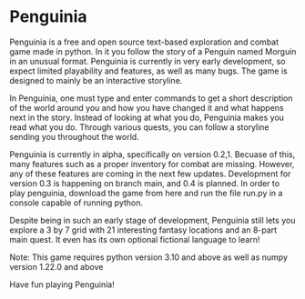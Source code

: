 # Penguinia

Penguinia is a free and open source text-based exploration and combat game made in python. In it you follow the story of a Penguin named Morguin in an unusual format. Penguinia is currently in very early development, so expect limited playability and features, as well as many bugs. The game is designed to mainly be an interactive storyline.

In Penguinia, one must type and enter commands to get a short description of the world around you and how you have changed it and what happens next in the story. Instead of looking at what you do, Penguinia makes you read what you do. Through various quests, you can follow a storyline sending you throughout the world.

Penguinia is currently in alpha, specifically on version 0.2,1. Becuase of this, many features such as a proper inventory for combat are missing. However,  any of these features are coming in the next few updates. Development for version 0.3 is happening on  branch main, and 0.4 is planned. In order to play penguinia, download the game from here and run the file run.py in a console capable of running python.

Despite being in such an early stage of development, Penguinia still lets you explore a 3 by 7 grid with 21 interesting fantasy locations and an 8-part main quest. It even has its own optional fictional language to learn!

Note: This game requires python version 3.10 and above as well as numpy version 1.22.0 and above

Have fun playing Penguinia!
